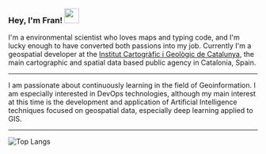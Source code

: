 ### Hey, I'm Fran! <img src="https://raw.githubusercontent.com/MartinHeinz/MartinHeinz/master/wave.gif" width="30px">
I'm a environmental scientist who loves maps and typing code, and I'm lucky enough to have converted both passions into my job. Currently I'm a geospatial developer at the [Institut Cartogràfic i Geològic de Catalunya](https://www.icgc.cat/en/), the main cartographic and spatial data based public agency in Catalonia, Spain.

---
I am passionate about continuously learning in the field of Geoinformation. I am especially interested in DevOps technologies, although my main interest at this time is the development and application of Artificial Intelligence techniques focused on geospatial data, especially deep learning applied to GIS.

---
![Top Langs](https://github-readme-stats.vercel.app/api/top-langs/?username=fmariv&theme=dracula&layout=compact&hide=CSS,Objective-C)
